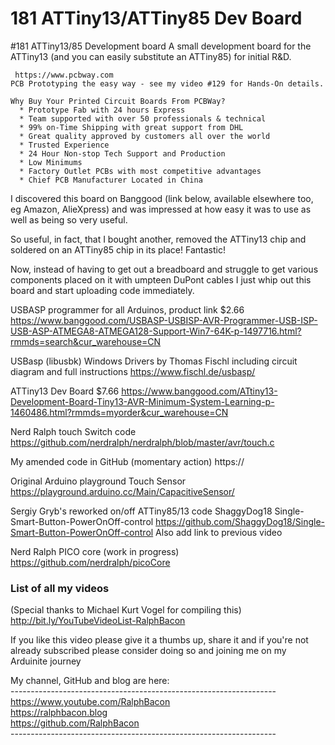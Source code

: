 # 181 ATTiny13/ATTiny85 Dev Board
#181 ATTiny13/85 Development board
A small development board for the ATTiny13 (and you can easily substitute an ATTiny85) for initial R&D.

```
 https://www.pcbway.com  
PCB Prototyping the easy way - see my video #129 for Hands-On details.

Why Buy Your Printed Circuit Boards From PCBWay?  
  * Prototype Fab with 24 hours Express  
  * Team supported with over 50 professionals & technical  
  * 99% on-Time Shipping with great support from DHL  
  * Great quality approved by customers all over the world  
  * Trusted Experience  
  * 24 Hour Non-stop Tech Support and Production  
  * Low Minimums  
  * Factory Outlet PCBs with most competitive advantages  
  * Chief PCB Manufacturer Located in China 
```

I discovered this board on Banggood (link below, available elsewhere too, eg Amazon, AlieXpress) and was impressed at how easy it was to use as well as being so very useful.

So useful, in fact, that I bought another, removed the ATTiny13 chip and soldered on an ATTiny85 chip in its place! Fantastic!

Now, instead of having to get out a breadboard and struggle to get various components placed on it with umpteen DuPont cables I just whip out this board and start uploading code immediately.

USBASP programmer for all Arduinos, product link $2.66
https://www.banggood.com/USBASP-USBISP-AVR-Programmer-USB-ISP-USB-ASP-ATMEGA8-ATMEGA128-Support-Win7-64K-p-1497716.html?rmmds=search&cur_warehouse=CN

USBasp (libusbk) Windows Drivers by Thomas Fischl
including circuit diagram and full instructions
https://www.fischl.de/usbasp/

ATTiny13 Dev Board $7.66
https://www.banggood.com/ATtiny13-Development-Board-Tiny13-AVR-Minimum-System-Learning-p-1460486.html?rmmds=myorder&cur_warehouse=CN

Nerd Ralph touch Switch code
https://github.com/nerdralph/nerdralph/blob/master/avr/touch.c

My amended code in GitHub (momentary action)
https://

Original Arduino playground Touch Sensor
https://playground.arduino.cc/Main/CapacitiveSensor/

Sergiy Gryb's reworked on/off ATTiny85/13 code
ShaggyDog18 Single-Smart-Button-PowerOnOff-control
https://github.com/ShaggyDog18/Single-Smart-Button-PowerOnOff-control
Also add link to previous video

Nerd Ralph PICO core (work in progress)
https://github.com/nerdralph/picoCore

### List of all my videos
(Special thanks to Michael Kurt Vogel for compiling this)  
http://bit.ly/YouTubeVideoList-RalphBacon

If you like this video please give it a thumbs up, share it and if you're not already subscribed please consider doing so and joining me on my Arduinite journey

My channel, GitHub and blog are here:  
\------------------------------------------------------------------  
https://www.youtube.com/RalphBacon  
https://ralphbacon.blog  
https://github.com/RalphBacon  
\------------------------------------------------------------------

